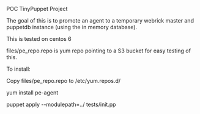 POC TinyPuppet Project

The goal of this is to promote an agent to a temporary webrick master and puppetdb instance (using the in memory database).

This is tested on centos 6

files/pe\_repo.repo is yum repo pointing to a S3 bucket for easy testing of this.

To install:

Copy files/pe\_repo.repo to /etc/yum.repos.d/

yum install pe-agent

puppet apply --modulepath=../ tests/init.pp
